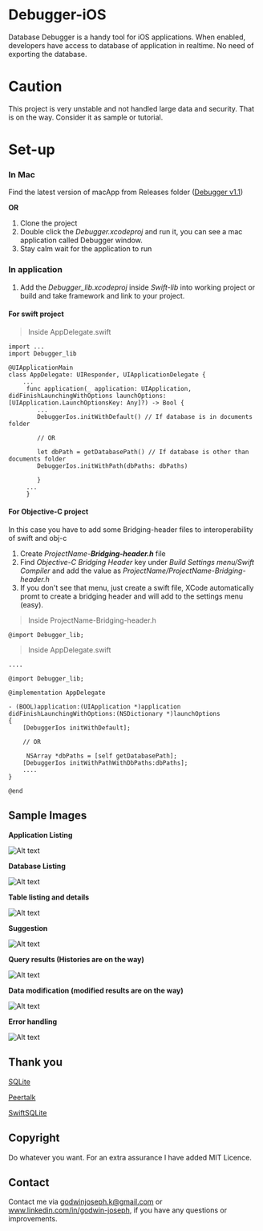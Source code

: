 # Debugger-iOS

Database Debugger is a handy tool for iOS applications. When enabled, developers have access to database of application in realtime. No need of exporting the database.

# Caution
This project is very unstable and not handled large data and security. That is on the way. Consider it as sample or tutorial.
# Set-up

### In Mac
Find the latest version of macApp from Releases folder ([Debugger v1.1](https://github.com/godwinjk/Debugger-iOS/blob/master/Release/Debugger%20v1.2.zip))

**OR**

1. Clone the project
2. Double click the *Debugger.xcodeproj* and run it, you can see a mac application called Debugger window.
3. Stay calm wait for the application to run

### In application
1. Add the *Debugger_lib.xcodeproj* inside *Swift-lib* into working project or build and take framework and link to your project.

#### For swift project

> Inside AppDelegate.swift
```
import ...
import Debugger_lib

@UIApplicationMain
class AppDelegate: UIResponder, UIApplicationDelegate {
    ...
     func application(_ application: UIApplication, didFinishLaunchingWithOptions launchOptions: [UIApplication.LaunchOptionsKey: Any]?) -> Bool {
        ...
        DebuggerIos.initWithDefault() // If database is in documents folder
        
        // OR
        
        let dbPath = getDatabasePath() // If database is other than documents folder
        DebuggerIos.initWithPath(dbPaths: dbPaths)
        
        }
     ...
     }
```

#### For Objective-C project

In this case you have to add some Bridging-header files to interoperability of swift and obj-c

1. Create *ProjectName-**Bridging-header.h*** file
2. Find *Objective-C Bridging Header* key under *Build Settings menu/Swift Compiler* and add the value as *ProjectName/ProjectName-Bridging-header.h* 
3. If you don't see that menu, just create a swift file, XCode automatically promt to create a bridging header and will add to the settings menu (easy).
> Inside ProjectName-Bridging-header.h
```
@import Debugger_lib;
```

> Inside AppDelegate.swift

```
....

@import Debugger_lib;

@implementation AppDelegate

- (BOOL)application:(UIApplication *)application didFinishLaunchingWithOptions:(NSDictionary *)launchOptions
{
    [DebuggerIos initWithDefault];
    
    // OR 
    
     NSArray *dbPaths = [self getDatabasePath];
    [DebuggerIos initWithPathWithDbPaths:dbPaths];
    ....   
}

@end
```

## Sample Images

**Application Listing**

![Alt text](https://github.com/godwinjk/Debugger-iOS/blob/master/Images/Screenshot%202019-06-24%20at%2012.51.26%20PM.png)

**Database Listing**

![Alt text](https://github.com/godwinjk/Debugger-iOS/blob/master/Images/Screenshot%202019-06-13%20at%204.12.19%20PM.png)

**Table listing and details**

![Alt text](https://github.com/godwinjk/Debugger-iOS/blob/master/Images/Screenshot%202019-06-13%20at%204.13.00%20PM.png)

**Suggestion**

![Alt text](https://github.com/godwinjk/Debugger-iOS/blob/master/Images/Screenshot%202019-06-24%20at%2012.43.09%20PM.png)

**Query results (Histories are on the way)**

![Alt text](https://github.com/godwinjk/Debugger-iOS/blob/master/Images/Screenshot%202019-06-24%20at%2012.44.15%20PM.png)

**Data modification (modified results are on the way)**

![Alt text](https://github.com/godwinjk/Debugger-iOS/blob/master/Images/Screenshot%202019-06-24%20at%2012.45.21%20PM.png)

**Error handling**

![Alt text](https://github.com/godwinjk/Debugger-iOS/blob/master/Images/Screenshot%202019-06-24%20at%2012.46.48%20PM.png)

## Thank you

[SQLite](https://www.sqlite.org/index.html)

[Peertalk](https://github.com/rsms/peertalk)

[SwiftSQLite](https://github.com/chrismsimpson/SwiftSQLite)

## Copyright
Do whatever you want. For an extra assurance I have added MIT Licence.

## Contact
Contact me via godwinjoseph.k@gmail.com or www.linkedin.com/in/godwin-joseph, if you have any questions or improvements.
